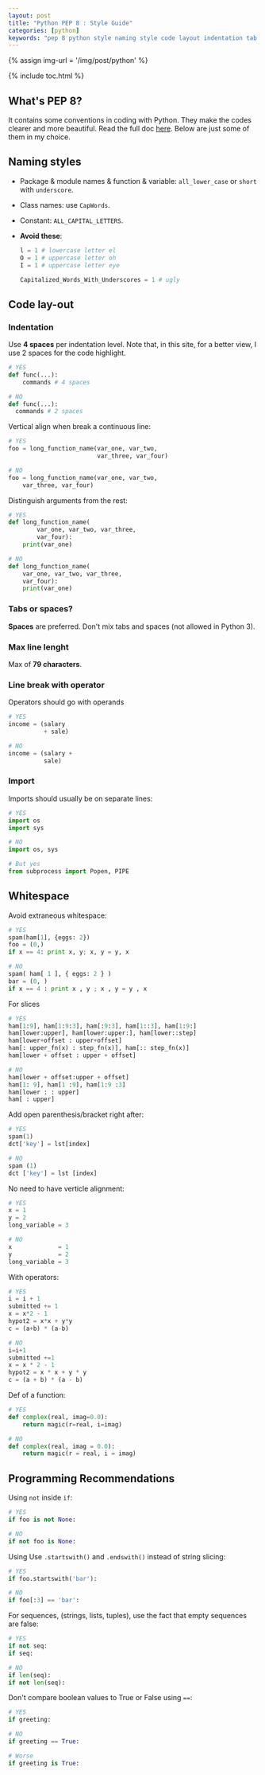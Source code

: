 ```yaml
---
layout: post
title: "Python PEP 8 : Style Guide"
categories: [python]
keywords: "pep 8 python style naming style code layout indentation tab or space whitespace recommendation"
---
```


{% assign img-url = '/img/post/python' %}

{% include toc.html %}

## What's PEP 8?

It contains some conventions in coding with Python. They make the codes clearer and more beautiful. Read the full doc [here](https://www.python.org/dev/peps/pep-0008/). Below are just some of them in my choice.

## Naming styles

- Package & module names & function & variable: `all_lower_case` or `short` with `underscore`.
- Class names: use `CapWords`.
- Constant: `ALL_CAPITAL_LETTERS`.
- **Avoid these**:

  ~~~ python
  l = 1 # lowercase letter el
  O = 1 # uppercase letter oh
  I = 1 # uppercase letter eye
  
  Capitalized_Words_With_Underscores = 1 # ugly
  ~~~

## Code lay-out

### Indentation

Use **4 spaces** per indentation level. Note that, in this site, for a better view, I use 2 spaces for the code highlight.

~~~ python
# YES
def func(...):
    commands # 4 spaces

# NO
def func(...):
  commands # 2 spaces
~~~

Vertical align when break a continuous line:

~~~ python
# YES
foo = long_function_name(var_one, var_two,
                         var_three, var_four)

# NO
foo = long_function_name(var_one, var_two,
    var_three, var_four)
~~~ 

Distinguish arguments from the rest:

~~~ python
# YES
def long_function_name(
        var_one, var_two, var_three,
        var_four):
    print(var_one)

# NO
def long_function_name(
    var_one, var_two, var_three,
    var_four):
    print(var_one)
~~~

### Tabs or spaces?

**Spaces** are preferred. Don't mix tabs and spaces (not allowed in Python 3).

### Max line lenght

Max of **79 characters**.

### Line break with operator

Operators should go with operands

~~~ python
# YES
income = (salary
          + sale)

# NO
income = (salary +
          sale)
~~~

### Import

Imports should usually be on separate lines:

~~~ python
# YES
import os
import sys

# NO
import os, sys

# But yes
from subprocess import Popen, PIPE
~~~

## Whitespace

Avoid extraneous whitespace:

~~~ python
# YES
spam(ham[1], {eggs: 2})
foo = (0,)
if x == 4: print x, y; x, y = y, x

# NO
spam( ham[ 1 ], { eggs: 2 } )
bar = (0, )
if x == 4 : print x , y ; x , y = y , x
~~~

For slices

~~~ python
# YES
ham[1:9], ham[1:9:3], ham[:9:3], ham[1::3], ham[1:9:]
ham[lower:upper], ham[lower:upper:], ham[lower::step]
ham[lower+offset : upper+offset]
ham[: upper_fn(x) : step_fn(x)], ham[:: step_fn(x)]
ham[lower + offset : upper + offset]

# NO
ham[lower + offset:upper + offset]
ham[1: 9], ham[1 :9], ham[1:9 :3]
ham[lower : : upper]
ham[ : upper]
~~~

Add open parenthesis/bracket right after:

~~~ python
# YES
spam(1)
dct['key'] = lst[index]

# NO
spam (1)
dct ['key'] = lst [index]
~~~

No need to have verticle alignment:

~~~ python
# YES
x = 1
y = 2
long_variable = 3

# NO
x             = 1
y             = 2
long_variable = 3
~~~

With operators:

~~~ python
# YES
i = i + 1
submitted += 1
x = x*2 - 1
hypot2 = x*x + y*y
c = (a+b) * (a-b)

# NO
i=i+1
submitted +=1
x = x * 2 - 1
hypot2 = x * x + y * y
c = (a + b) * (a - b)
~~~

Def of a function:

~~~ python
# YES
def complex(real, imag=0.0):
    return magic(r=real, i=imag)

# NO
def complex(real, imag = 0.0):
    return magic(r = real, i = imag)
~~~

## Programming Recommendations

Using `not` inside `if`:

~~~ python
# YES
if foo is not None:

# NO
if not foo is None:
~~~

Using Use `.startswith()` and `.endswith()` instead of string slicing:

~~~ python
# YES
if foo.startswith('bar'):

# NO
if foo[:3] == 'bar':
~~~

For sequences, (strings, lists, tuples), use the fact that empty sequences are false:

~~~ python
# YES 
if not seq:
if seq:

# NO
if len(seq):
if not len(seq):
~~~

Don't compare boolean values to True or False using `==`:

~~~ python
# YES
if greeting:

# NO
if greeting == True:

# Worse
if greeting is True:
~~~
